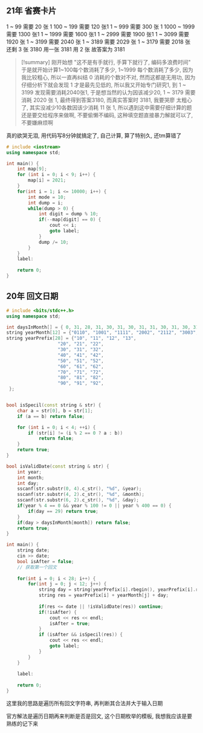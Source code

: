 ## 21年 省赛卡片
1 ~ 99 需要 20 张 1
100 ~ 199 需要 120 张1
1 ~ 999 需要 300 张 1
1000 ~ 1999 需要 1300 张1
1 ~ 1999 需要 1600 张1
1 ~ 2999 需要 1900 张1
1 ~ 3099 需要 1920 张
1 ~ 3199 需要 2040 张
1 ~ 3189 需要 2029 张
1 ~ 3179  需要 2018 张
还剩 3 张 3180 用一张 3181 用 2 张
故答案为  3181

> [!summary]
> 刚开始想 "这不是有手就行, 手算下就行了, 编码多浪费时间" 于是就开始计算1~100每个数消耗了多少, 1~1999 每个数消耗了多少, 因为我比较粗心, 所以一直再纠结 0 消耗的个数对不对, 然而这都是无用功, 因为仔细分析下就会发现 1 才是最先见低的, 所以我又开始专门研究1, 到 1 ~ 3199 发现需要消耗2040张1, 于是想当然的认为因该减少20, 1 ~ 3179 需要消耗 2020 张 1, 最终得到答案3180, 而真实答案时 3181, 我要哭廖 太粗心了, 其实没减少10各数因该少消耗 11 张 1, 所以遇到这中需要仔细计算的题还是要交给程序来做啊, 不要偷懒不编码, 这种填空题直接暴力解就可以了, 不要嫌麻烦啊

真的欲哭无泪, 用代码写8分钟就搞定了, 自己计算, 算了特别久, 还tm算错了
```cpp
# include <iostream>
using namespace std;

int main() {
	int map[9];
	for (int i = 0; i < 9; i++) {
		map[i] = 2021;
	}
	for(int i = 1; i <= 10000; i++) {
		int mode = 10;
		int dump = i;
		while(dump > 0) {
			int digit = dump % 10;
			if(--map[digit] == 0) {
				cout << i;
				goto label;
			}
			dump /= 10;
		}
	}
	label:
	
	return 0;
}
```


## 20年 回文日期

```cpp
# include <bits/stdc++.h>
using namespace std;

int daysInMonth[] = { 0, 31, 28, 31, 30, 31, 30, 31, 31, 30, 31, 30, 31 };
string yearMonth[12] = {"0110", "1001", "1111", "2002", "2112", "3003", "4004", "5005", "6006", "7007", "8008", "9009"}; 
string yearPrefix[28] = {"10", "11", "12", "13",
				   "20", "21", "22", 
				   "30", "31", "32",
				   "40", "41", "42",
				   "50", "51", "52",
				   "60", "61", "62",
				   "70", "71", "72",
				   "80", "81", "82",
				   "90", "91", "92",
 };


bool isSpecil(const string & str) {
	char a = str[0], b = str[1];
    if (a == b) return false;

    for (int i = 0; i < 4; ++i) {
        if (str[i] != (i % 2 == 0 ? a : b)) 
            return false;
    }
    return true;
}

bool isValidDate(const string & str) {
	int year;	
	int month;
	int day;
	sscanf(str.substr(0, 4).c_str(), "%d", &year);
	sscanf(str.substr(4, 2).c_str(), "%d", &month);
	sscanf(str.substr(6, 2).c_str(), "%d", &day);
	if(year % 4 == 0 && year % 100 != 0 || year % 400 == 0) {
		if(day == 29) return true;
	}
	if(day > daysInMonth[month]) return false;
	return true;
} 

int main() {
	string date;
	cin >> date; 
	bool isAfter = false;
	// 获取第一个回文 
	
	for(int i = 0; i < 28; i++) {
		for(int j = 0; j < 12; j++) {
			string day = string(yearPrefix[i].rbegin(), yearPrefix[i].rend());
			string res = yearPrefix[i] + yearMonth[j] + day;
			
			if(res <= date || !isValidDate(res)) continue;
			if(!isAfter) {
				cout << res << endl;
				isAfter = true;
			}
			if (isAfter && isSpecil(res)) {
				cout << res << endl;
				goto label;
			}
		}     
	}
	
	label:
	
	return 0;
}

```
这里我的思路是遍历所有回文字符串, 再判断其合法并大于输入日期

官方解法是遍历日期再来判断是否是回文, 这个日期枚举的模板, 我想我应该是要熟练的记下来
```cpp

```